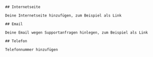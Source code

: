     ## Internetseite
     
    Deine Internetseite hinzufügen, zum Beispiel als Link
     
    ## Email
     
    Deine Email wegen Supportanfragen hinlegen, zum Beispiel als Link
     
    ## Telefon
     
    Telefonnummer hinzufügen